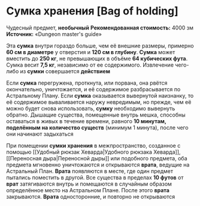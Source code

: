 # Сумка хранения [Bag of holding]

Чудесный предмет, **необычный**
**Рекомендованная стоимость:** 4000 зм
**Источник:** «Dungeon master's guide»

Эта **сумка** внутри гораздо больше, чем её внешние размеры, примерно **60 см в диаметре** у отверстия и **120 см в глубину**. **Сумка** может вместить до **250 кг**, не превышающих в объёме **64 кубических фута**. Сумка весит **7,5 кг**, независимо от ее содержимого. Извлечение чего-либо из **сумки** совершается **действием**

Если **сумка** перегружена, проткнута, или порвана, она рвётся окончательно, уничтожается, и её содержимое разбрасывается по Астральному Плану. Если **сумка** оказывается вывернутой наизнанку, то её содержимое вываливается наружу невредимым, но прежде, чем её можно будет снова использовать, **сумку** необходимо вывернуть обратно. Дышащие существа, помещенные внутрь мешка, способны оставаться в живых в течение времени, равного **10 минутам, поделённым на количество существ** (минимум 1 минута), после чего они начинают задыхаться

При помещении **сумки хранения** в межпространство, созданное с помощью [[Удобный рюкзак Хеварда|Удобного рюкзака Хеварда]], [[Переносная дыра|Переносной дыры]] или подобного предмета, оба предмета мгновенно уничтожаются и открываются **врата**, ведущие на Астральный План. **Врата** появляются в месте, где один предмет пытались поместить в другой. Все существа в пределах **10 футов** от **врат** затягиваются внутрь и помещаются в случайным образом определённое место на Астральном Плане. После этого **врата** закрываются. **Врата** односторонние, и повторно не открываются